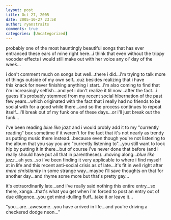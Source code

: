 ```yaml
---
layout: post
title: Oct 27, 2005
date: 2005-10-27 23:58
author: ryanstraits
comments: true
categories: [Uncategorized]
---
```

probably one of the most hauntingly beautiful songs that has ever entranced these ears of mine right here...i think that even without the trippy vocoder effects i would still make out with her voice any ol' day of the week...

i don't comment much on songs but well...there i did...i'm trying to talk more of things outside of my own self...cuz besides realizing that i have this knack for never finishing anything i start...i'm also coming to find that i'm increasingly selfish...and yet i don't realize it til now...after the fact...i guess it's probably stemmed from my recent social hibernation of the past few years...which originated with the fact that i really had no friends to be social with for a good while there...and so the process continues to repeat itself...i'll break out of my funk one of these days...or i'll just break out the funk...

i've been reading <em>blue like jazz</em> and i would probly add it to my "currently reading" box sometime if it weren't for the fact that it's not nearly as trendy as putting music there instead...because even though you're not listening to the album that you say you are "currently listening to"...you still want to look hip by putting it in there...but of course i've never done that before (and i really should have put all that in parentheses)...moving along...<em>blue like jazz</em>...ah yes...so i've been finding it very applicable to where i find myself at in life and this recent anti-social crisis as of late...it's fit in well right after <em>mere christianity</em> in some strange way...maybe i'll save thoughts on that for another day...and rhyme some more but that's pretty gay...

it's extraordinarily late...and i've really said nothing this entire entry...so there, xanga...that's what you get when i'm forced to post an entry out of due diligence...you get mind-dulling fluff...take it or leave it...

"you...are...awesome...you have arrived in life...and you're driving a checkered dodge neon..."
